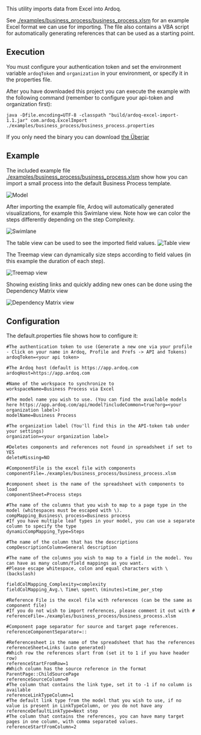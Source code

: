 This utility imports data from Excel into Ardoq.

See [./examples/business_process/business_process.xlsm](./examples/business_process/business_process.xlsm?raw=true) for an example Excel format we can use for importing.
The file also contains a VBA script for automatically generating references that can be used as a starting point.

## Execution
You must configure your authentication token and set the environment variable `ardoqToken` and `organization` in your environment, or specify it in the properties file.

After you have downloaded this project you can execute the example with the following command (remember to configure your api-token and organization first):

```java -Dfile.encoding=UTF-8 -classpath "build/ardoq-excel-import-1.1.jar" com.ardoq.ExcelImport ./examples/business_process/business_process.properties```

If you only need the binary you can download [the Überjar](./build/ardoq-excel-import-1.1.jar?raw=true) 

## Example

The included example file [./examples/business_process/business_process.xlsm](./examples/business_process/business_process.xlsm?raw=true) show how you can import a small process into the default Business Process template.

![Model](examples/business_process/img/Model.png)

After importing the example file, Ardoq will automatically generated visualizations, for example this Swimlane view. Note how we can color the steps differently depending on the step Complexity.

![Swimlane](examples/business_process/img/Swimlane.png)

The table view can be used to see the imported field values.
![Table view](examples/business_process/img/Table.png)

The Treemap view can dynamically size steps according to field values (in this example the duration of each step).

![Treemap view](examples/business_process/img/Treemap.png)

Showing existing links and quickly adding new ones can be done using the Dependency Matrix view

![Dependency Matrix view](examples/business_process/img/DependencyMatrix.png)

## Configuration

The default.properties file shows how to configure it:
```=ini
#The authentication token to use (Generate a new one via your profile - Click on your name in Ardoq, Profile and Prefs -> API and Tokens)
ardoqToken=<your api token>

#The Ardoq host (default is https://app.ardoq.com
ardoqHost=https://app.ardoq.com

#Name of the workspace to synchronize to
workspaceName=Business Process via Excel

#The model name you wish to use. (You can find the available models here https://app.ardoq.com/api/model?includeCommon=true?org=<your organization label>)
modelName=Business Process

#The organization label (You'll find this in the API-token tab under your settings)
organization=<your organization label>

#Deletes components and references not found in spreadsheet if set to YES
deleteMissing=NO

#ComponentFile is the excel file with components
componentFile=./examples/business_process/business_process.xlsm

#component sheet is the name of the spreadsheet with components to load
componentSheet=Process steps

#The name of the columns that you wish to map to a page type in the model (whitespaces must be escaped with \).
compMapping_Business\ process=Business process
#If you have multiple leaf types in your model, you can use a separate column to specify the type
dynamicCompMapping_Type=Steps

#The name of the column that has the descriptions
compDescriptionColumn=General description

#The name of the columns you wish to map to a field in the model. You can have as many column/field mappings as you want.
#Please escape whitespace, colon and equal characters with \ (backslash)

fieldColMapping_Complexity=complexity
fieldColMapping_Avg.\ Time\ spent\ (minutes)=time_per_step

#Reference File is the excel file with references (can be the same as component file)
#If you do not wish to import references, please comment it out with #
referenceFile=./examples/business_process/business_process.xlsm

#Component page separator for source and target page references.
referenceComponentSeparator=::

#Referencesheet is the name of the spreadsheet that has the references
referenceSheet=Links (auto generated)
#Which row the references start from (set it to 1 if you have header row)
referenceStartFromRow=1
#Which column has the source reference in the format ParentPage::ChildSourcePage
referenceSourceColumn=0
#The column that contains the link type, set it to -1 if no column is available
referenceLinkTypeColumn=1
#The default link type from the model that you wish to use, if no value is present in LinkTypeColumn, or you do not have any
referenceDefaultLinkType=Next step
#The column that contains the references, you can have many target pages in one column, with comma separated values.
referenceStartFromColumn=2
```
